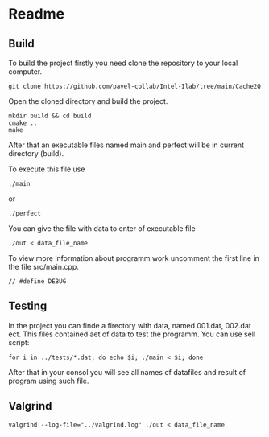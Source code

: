 # Readme

## Build
To build the project firstly you need clone the repository to your local computer.
```
git clone https://github.com/pavel-collab/Intel-Ilab/tree/main/Cache2Q
```
Open the cloned directory and build the project.
```
mkdir build && cd build
cmake ..
make
```
After that an executable files named main and perfect will be in current directory (build). 

To execute this file use

```
./main
```
or
```
./perfect
```

You can give the file with data to enter of executable file
```
./out < data_file_name
```

To view more information about programm work uncomment the first line in the file src/main.cpp.
```
// #define DEBUG
```

## Testing

In the project you can finde a firectory with data, named 001.dat, 002.dat ect. This files contained aet of data to test the programm. You can use sell script:

```
for i in ../tests/*.dat; do echo $i; ./main < $i; done
```

After that in your consol you will see all names of datafiles and result of program using such file.

## Valgrind

```
valgrind --log-file="../valgrind.log" ./out < data_file_name
```